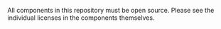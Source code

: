 All components in this repository must be open source.  Please see the individual licenses in the components themselves.
